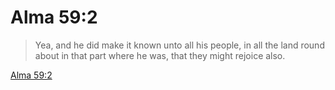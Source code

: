# Alma 59:2

> Yea, and he did make it known unto all his people, in all the land round about in that part where he was, that they might rejoice also.

[Alma 59:2](https://www.churchofjesuschrist.org/study/scriptures/bofm/alma/59?lang=eng&id=p2#p2)


